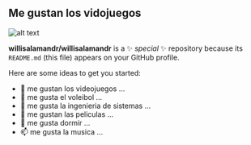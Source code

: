 ## Me gustan los vidojuegos
![alt text](vegeta.jpg)


**willisalamandr/willisalamandr** is a ✨ _special_ ✨ repository because its `README.md` (this file) appears on your GitHub profile.

Here are some ideas to get you started:

- 🏐 me gustan los videojuegos ...
- 🌱 me gusta el voleibol ...
- 👯 me gusta la ingenieria de sistemas ...
- 🤔 me gustan las peliculas ...
- 💬 me gusta dormir ...
- 📫 me gusta la musica ...

